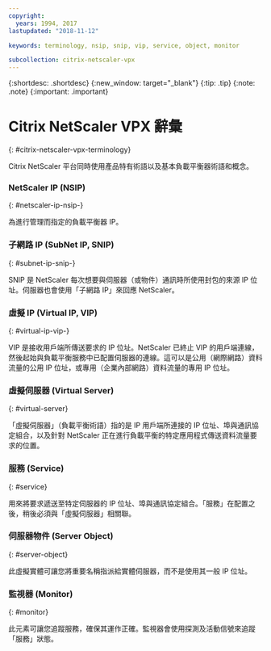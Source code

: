 ```yaml
---
copyright:
  years: 1994, 2017
lastupdated: "2018-11-12"

keywords: terminology, nsip, snip, vip, service, object, monitor

subcollection: citrix-netscaler-vpx
---
```


{:shortdesc: .shortdesc}
{:new_window: target="_blank"}
{:tip: .tip}
{:note: .note}
{:important: .important}

# Citrix NetScaler VPX 辭彙
{: #citrix-netscaler-vpx-terminology}

Citrix NetScaler 平台同時使用產品特有術語以及基本負載平衡器術語和概念。

### NetScaler IP (NSIP)
{: #netscaler-ip-nsip-}

為進行管理而指定的負載平衡器 IP。

### 子網路 IP (SubNet IP, SNIP)
{: #subnet-ip-snip-}

SNIP 是 NetScaler 每次想要與伺服器（或物件）通訊時所使用封包的來源 IP 位址。伺服器也會使用「子網路 IP」來回應 NetScaler。

### 虛擬 IP (Virtual IP, VIP)
{: #virtual-ip-vip-}

VIP 是接收用戶端所傳送要求的 IP 位址。NetScaler 已終止 VIP 的用戶端連線，然後起始與負載平衡服務中已配置伺服器的連線。這可以是公用（網際網路）資料流量的公用 IP 位址，或專用（企業內部網路）資料流量的專用 IP 位址。

### 虛擬伺服器 (Virtual Server)
{: #virtual-server}

「虛擬伺服器」（負載平衡術語）指的是 IP 用戶端所連接的 IP 位址、埠與通訊協定組合，以及針對 NetScaler 正在進行負載平衡的特定應用程式傳送資料流量要求的位置。

### 服務 (Service)
{: #service}

用來將要求遞送至特定伺服器的 IP 位址、埠與通訊協定組合。「服務」在配置之後，稍後必須與「虛擬伺服器」相關聯。

### 伺服器物件 (Server Object)
{: #server-object}

此虛擬實體可讓您將重要名稱指派給實體伺服器，而不是使用其一般 IP 位址。

### 監視器 (Monitor)
{: #monitor}

此元素可讓您追蹤服務，確保其運作正確。監視器會使用探測及活動信號來追蹤「服務」狀態。
